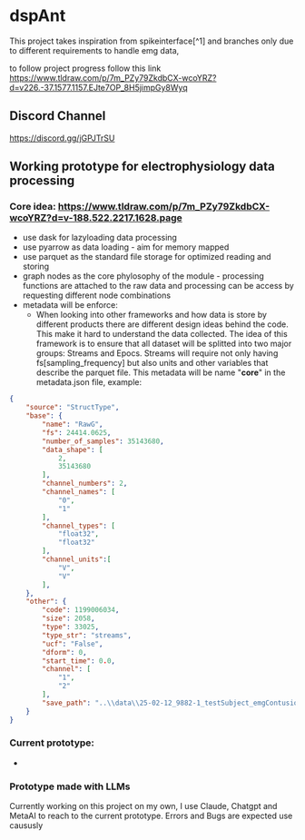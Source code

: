 # dspAnt
This project takes inspiration from spikeinterface[^1] and branches only due to different requirements to handle emg data, 

to follow project progress follow this link https://www.tldraw.com/p/7m_PZy79ZkdbCX-wcoYRZ?d=v226.-37.1577.1157.EJte7OP_8H5jimpGy8Wyq

## Discord Channel 
https://discord.gg/jGPJTrSU

## Working prototype for electrophysiology data processing

### Core idea: https://www.tldraw.com/p/7m_PZy79ZkdbCX-wcoYRZ?d=v-188.522.2217.1628.page
- use dask for lazyloading data processing
- use pyarrow as data loading - aim for memory mapped
- use parquet as the standard file storage for optimized reading and storing
- graph nodes as the core phylosophy of the module - processing functions are attached to the raw data and processing can be access by requesting different node combinations
- metadata will be enforce:
  - When looking into other frameworks and how data is store by different products there are different design ideas behind the code. This make it hard to understand the data collected. The idea of this framework is to ensure that all dataset will be splitted into two major groups: Streams and Epocs. Streams will require not only having fs[sampling_frequency] but also units and other variables that describe the parquet file. This metadata will be name "**core**" in the metadata.json file, example:
```json
{
    "source": "StructType",
    "base": {
        "name": "RawG",
        "fs": 24414.0625,
        "number_of_samples": 35143680,
        "data_shape": [
            2,
            35143680
        ],
        "channel_numbers": 2,
        "channel_names": [
            "0",
            "1"
        ],
        "channel_types": [
            "float32",
            "float32"
        ],
        "channel_units":[
            "V",
            "V"
        ],
    },
    "other": {
        "code": 1199006034,
        "size": 2058,
        "type": 33025,
        "type_str": "streams",
        "ucf": "False",
        "dform": 0,
        "start_time": 0.0,
        "channel": [
            "1",
            "2"
        ],
        "save_path": "..\\data\\25-02-12_9882-1_testSubject_emgContusion\\drv_16-49-56_stim\\RawG.ant"
    }
}
```

### Current prototype: 
- 

### Prototype made with LLMs
Currently working on this project on my own, I use Claude, Chatgpt and MetaAI to reach to the current prototype. Errors and Bugs are expected use caususly 





